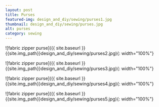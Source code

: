 ```yaml
---
layout: post
title: Purses
featured-img: design_and_diy/sewing/purses1.jpg
thumbnail: design_and_diy/sewing/purses.jpg
alt: purses
category: sewing
---
```


![fabric zipper purse]({{ site.baseurl }}{{site.img_path}}design_and_diy/sewing/purses2.jpg){: width="100%"}

![fabric zipper purse]({{ site.baseurl }}{{site.img_path}}design_and_diy/sewing/purses3.jpg){: width="100%"}

![fabric zipper purse]({{ site.baseurl }}{{site.img_path}}design_and_diy/sewing/purses4.jpg){: width="100%"}

![fabric zipper purse]({{ site.baseurl }}{{site.img_path}}design_and_diy/sewing/purses5.jpg){: width="100%"}
